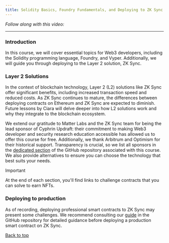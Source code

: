 ```yaml
---
title: Solidity Basics, Foundry Fundamentals, and Deploying to ZK Sync
---
```


_Follow along with this video:_

---
<a name="top"></a>

### Introduction
In this course, we will cover essential topics for Web3 developers, including the Solidity programming language, Foundry, and Vyper. Additionally, we will guide you through deploying to the Layer 2 solution, ZK Sync.

### Layer 2 Solutions

In the context of blockchain technology, Layer 2 (L2) solutions like ZK Sync offer significant benefits, including increased transaction speed and reduced costs. As ZK Sync continues to mature, the differences between deploying contracts on Ethereum and ZK Sync are expected to diminish. Future lessons by Ciara will delve deeper into how L2 solutions work and why they integrate to the blockchain ecosystem. 

We extend our gratitude to Matter Labs and the ZK Sync team for being the lead sponsor of Cyphrin Updraft: their commitment to making Web3 developer and security research education accessible has allowed us to offer this course for free. Additionally, we thank Arbitrum and Optimism for their historical support. Transparency is crucial, so we list all sponsors in the [dedicated section](https://github.com/Cyfrin/foundry-full-course-cu?tab=readme-ov-file#sponsors) of the GitHub repository associated with this course. We also provide alternatives to ensure you can choose the technology that best suits your needs. 

> [!IMPORTANT]
At the end of each section, you'll find links to challenge contracts that you can solve to earn NFTs.

### Deploying to production

As of recording, deploying professional smart contracts to ZK Sync may present some challenges. We recommend consulting our [guide](https://github.com/Cyfrin/foundry-full-course-cu/blob/main/read-before-deploying-serious-projects-to-zksync.md) in the GitHub repository for detailed guidance before deploying a production smart contract on ZK Sync. 

[Back to top](#top)
